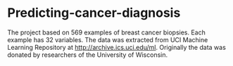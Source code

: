 # Predicting-cancer-diagnosis
The project based on 569 examples of breast cancer biopsies. Each example has 32 variables. The data was extracted from UCI Machine Learning Repository at http://archive.ics.uci.edu/ml. Originally the data was donated by researchers of the University of Wisconsin. 

